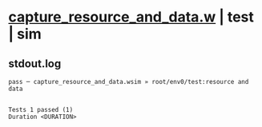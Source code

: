 # [capture_resource_and_data.w](../../../../../examples/tests/valid/capture_resource_and_data.w) | test | sim

## stdout.log
```log
pass ─ capture_resource_and_data.wsim » root/env0/test:resource and data
 
 
Tests 1 passed (1)
Duration <DURATION>
```


